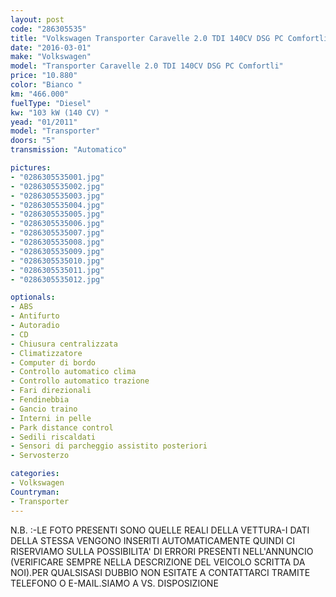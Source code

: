 ```yaml
---
layout: post
code: "286305535"
title: "Volkswagen Transporter Caravelle 2.0 TDI 140CV DSG PC Comfortli"
date: "2016-03-01"
make: "Volkswagen"
model: "Transporter Caravelle 2.0 TDI 140CV DSG PC Comfortli"
price: "10.880"
color: "Bianco "
km: "466.000"
fuelType: "Diesel"
kw: "103 kW (140 CV) "
yead: "01/2011"
model: "Transporter"
doors: "5"
transmission: "Automatico"

pictures:
- "0286305535001.jpg"
- "0286305535002.jpg"
- "0286305535003.jpg"
- "0286305535004.jpg"
- "0286305535005.jpg"
- "0286305535006.jpg"
- "0286305535007.jpg"
- "0286305535008.jpg"
- "0286305535009.jpg"
- "0286305535010.jpg"
- "0286305535011.jpg"
- "0286305535012.jpg"

optionals:
- ABS
- Antifurto
- Autoradio
- CD
- Chiusura centralizzata
- Climatizzatore
- Computer di bordo
- Controllo automatico clima
- Controllo automatico trazione
- Fari direzionali
- Fendinebbia
- Gancio traino
- Interni in pelle
- Park distance control
- Sedili riscaldati
- Sensori di parcheggio assistito posteriori
- Servosterzo

categories:
- Volkswagen
Countryman:
- Transporter
---
```

N.B. :-LE FOTO PRESENTI SONO QUELLE REALI DELLA VETTURA-I DATI DELLA STESSA VENGONO INSERITI AUTOMATICAMENTE QUINDI CI RISERVIAMO SULLA POSSIBILITA' DI ERRORI PRESENTI NELL'ANNUNCIO (VERIFICARE SEMPRE NELLA DESCRIZIONE DEL VEICOLO SCRITTA DA NOI).PER QUALSISASI DUBBIO NON ESITATE A CONTATTARCI TRAMITE TELEFONO O E-MAIL.SIAMO A VS. DISPOSIZIONE